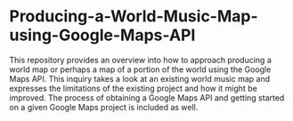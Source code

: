 # Producing-a-World-Music-Map-using-Google-Maps-API
This repository provides an overview into how to approach producing a world map or perhaps a map of a portion of the world using the Google Maps API. This inquiry takes a look at an existing world music map and expresses the limitations of the existing project and how it might be improved. The process of obtaining a Google Maps API and getting started on a given Google Maps project is included as well.
